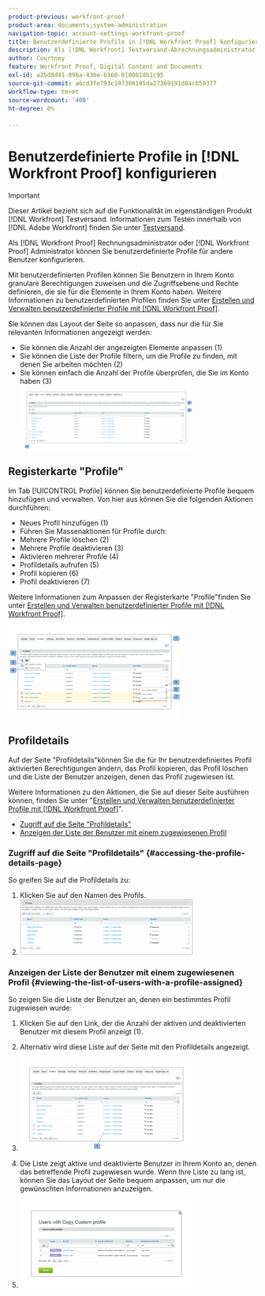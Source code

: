 ```yaml
---
product-previous: workfront-proof
product-area: documents;system-administration
navigation-topic: account-settings-workfront-proof
title: Benutzerdefinierte Profile in [!DNL Workfront Proof] konfigurieren
description: Als [!DNL Workfront] Testversand-Abrechnungsadministrator oder [!DNL Workfront Proof] Administrator können Sie benutzerdefinierte Profile für andere Benutzer konfigurieren.
author: Courtney
feature: Workfront Proof, Digital Content and Documents
exl-id: a2bd8d41-896a-436e-b160-018081db1c95
source-git-commit: a6cd3fe793c197308105da27369191d84cb59377
workflow-type: tm+mt
source-wordcount: '408'
ht-degree: 0%

---
```


# Benutzerdefinierte Profile in [!DNL Workfront Proof] konfigurieren

>[!IMPORTANT]
>
>Dieser Artikel bezieht sich auf die Funktionalität im eigenständigen Produkt [!DNL Workfront] Testversand. Informationen zum Testen innerhalb von [!DNL Adobe Workfront] finden Sie unter [Testversand](../../../review-and-approve-work/proofing/proofing.md).

Als [!DNL Workfront Proof] Rechnungsadministrator oder [!DNL Workfront Proof] Administrator können Sie benutzerdefinierte Profile für andere Benutzer konfigurieren.

Mit benutzerdefinierten Profilen können Sie Benutzern in Ihrem Konto granulare Berechtigungen zuweisen und die Zugriffsebene und Rechte definieren, die sie für die Elemente in Ihrem Konto haben. Weitere Informationen zu benutzerdefinierten Profilen finden Sie unter [Erstellen und Verwalten benutzerdefinierter Profile mit  [!DNL Workfront Proof]](../../../workfront-proof/wp-mnguserscontacts/users/create-and-manage-custom-profiles.md).

Sie können das Layout der Seite so anpassen, dass nur die für Sie relevanten Informationen angezeigt werden:

* Sie können die Anzahl der angezeigten Elemente anpassen (1)
* Sie können die Liste der Profile filtern, um die Profile zu finden, mit denen Sie arbeiten möchten (2)
* Sie können einfach die Anzahl der Profile überprüfen, die Sie im Konto haben (3)\
   ![layout.png](assets/layout-350x130.png)

## Registerkarte &quot;Profile&quot;

Im Tab [!UICONTROL Profile] können Sie benutzerdefinierte Profile bequem hinzufügen und verwalten. Von hier aus können Sie die folgenden Aktionen durchführen:

* Neues Profil hinzufügen (1)
* Führen Sie Massenaktionen für Profile durch:
* Mehrere Profile löschen (2)
* Mehrere Profile deaktivieren (3)
* Aktivieren mehrerer Profile (4)
* Profildetails aufrufen (5)
* Profil kopieren (6)
* Profil deaktivieren (7)

Weitere Informationen zum Anpassen der Registerkarte &quot;Profile&quot;finden Sie unter [Erstellen und Verwalten benutzerdefinierter Profile mit  [!DNL Workfront Proof]](../../../workfront-proof/wp-mnguserscontacts/users/create-and-manage-custom-profiles.md).

![Profiles_tab_1.png](assets/profiles-tab-1-350x190.png)

## Profildetails

Auf der Seite &quot;Profildetails&quot;können Sie die für Ihr benutzerdefiniertes Profil aktivierten Berechtigungen ändern, das Profil kopieren, das Profil löschen und die Liste der Benutzer anzeigen, denen das Profil zugewiesen ist.

Weitere Informationen zu den Aktionen, die Sie auf dieser Seite ausführen können, finden Sie unter &quot;[Erstellen und Verwalten benutzerdefinierter Profile mit  [!DNL Workfront Proof]](../../../workfront-proof/wp-mnguserscontacts/users/create-and-manage-custom-profiles.md)&quot;.

* [Zugriff auf die Seite &quot;Profildetails&quot;](#accessing-the-profile-details-page)
* [Anzeigen der Liste der Benutzer mit einem zugewiesenen Profil](#viewing-the-list-of-users-with-a-profile-assigned)

### Zugriff auf die Seite &quot;Profildetails&quot; {#accessing-the-profile-details-page}

So greifen Sie auf die Profildetails zu:

1. Klicken Sie auf den Namen des Profils.
1. ![screen_shot_2018-10-02_at_10.24.29_AM.png](assets/screen-shot-2018-10-02-at-10.24.29-am-350x112.png)

### Anzeigen der Liste der Benutzer mit einem zugewiesenen Profil {#viewing-the-list-of-users-with-a-profile-assigned}

So zeigen Sie die Liste der Benutzer an, denen ein bestimmtes Profil zugewiesen wurde:

1. Klicken Sie auf den Link, der die Anzahl der aktiven und deaktivierten Benutzer mit diesem Profil anzeigt (1).
1. Alternativ wird diese Liste auf der Seite mit den Profildetails angezeigt.
1. ![Users_list_1.png](assets/users-list-1-350x188.png)

1. Die Liste zeigt aktive und deaktivierte Benutzer in Ihrem Konto an, denen das betreffende Profil zugewiesen wurde. Wenn Ihre Liste zu lang ist, können Sie das Layout der Seite bequem anpassen, um nur die gewünschten Informationen anzuzeigen.
1. ![Users_list_2.png](assets/users-list-2-350x178.png)
